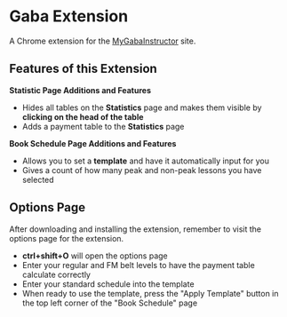 # Gaba Extension

A Chrome extension for the [MyGabaInstructor](mgi.gaba.jp) site.

## Features of this Extension
**Statistic Page Additions and Features**
* Hides all tables on the **Statistics** page and makes them visible by **clicking on the head of the table**
* Adds a payment table to the **Statistics** page

**Book Schedule Page Additions and Features**
* Allows you to set a **template** and have it automatically input for you
* Gives a count of how many peak and non-peak lessons you have selected

## Options Page
After downloading and installing the extension, remember to visit the options page for the extension.
* **ctrl+shift+O** will open the options page
* Enter your regular and FM belt levels to have the payment table calculate correctly
* Enter your standard schedule into the template
* When ready to use the template, press the "Apply Template" button in the top left corner of the "Book Schedule" page
